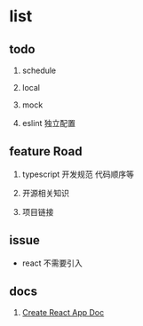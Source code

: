 # list

## todo


1. schedule

2. local
3. mock

4. eslint 独立配置

## feature Road

1. typescript 开发规范 代码顺序等

2. 开源相关知识

3. 项目链接

## issue

- react 不需要引入

## docs

1. [Create React App Doc](https://create-react-app.dev/docs/getting-started)